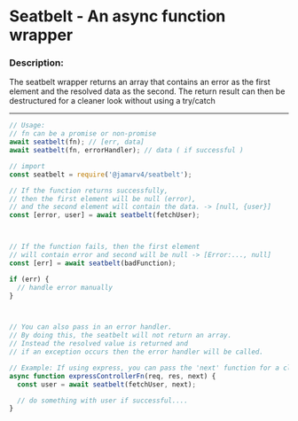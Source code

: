 # Seatbelt - An async function wrapper

### Description:

The seatbelt wrapper returns an array that contains an error as the first element and the resolved data as the second. The return result can then be destructured for a cleaner look without using a try/catch

---


```javascript
// Usage:
// fn can be a promise or non-promise
await seatbelt(fn); // [err, data]
await seatbelt(fn, errorHandler); // data ( if successful )
```

```javascript
// import
const seatbelt = require('@jamarv4/seatbelt');

// If the function returns successfully, 
// then the first element will be null (error), 
// and the second element will contain the data. -> [null, {user}]
const [error, user] = await seatbelt(fetchUser);



// If the function fails, then the first element
// will contain error and second will be null -> [Error:..., null]
const [err] = await seatbelt(badFunction);

if (err) {
  // handle error manually
}



// You can also pass in an error handler. 
// By doing this, the seatbelt will not return an array. 
// Instead the resolved value is returned and
// if an exception occurs then the error handler will be called.

// Example: If using express, you can pass the 'next' function for a clean exection flow
async function expressControllerFn(req, res, next) {
  const user = await seatbelt(fetchUser, next);

  // do something with user if successful....
}

```
